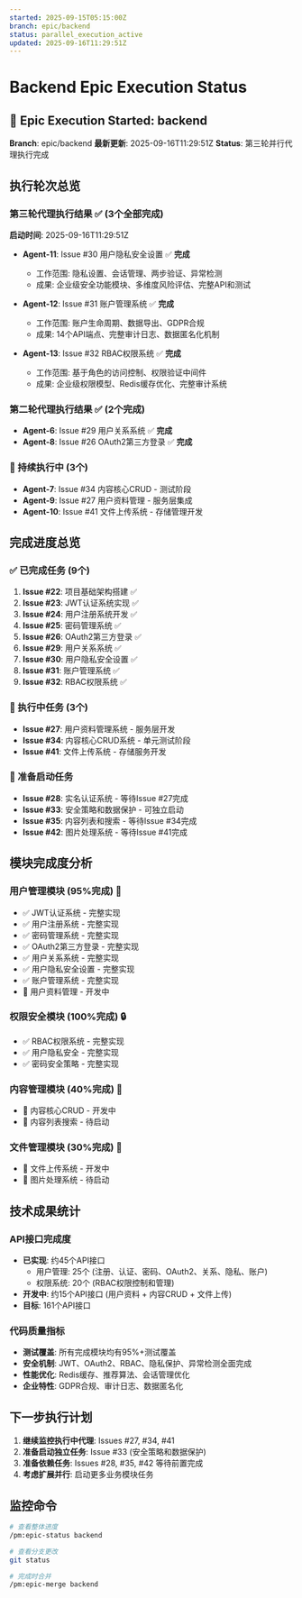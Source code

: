```yaml
---
started: 2025-09-15T05:15:00Z
branch: epic/backend
status: parallel_execution_active
updated: 2025-09-16T11:29:51Z
---
```


# Backend Epic Execution Status

## 🚀 Epic Execution Started: backend

**Branch**: epic/backend
**最新更新**: 2025-09-16T11:29:51Z
**Status**: 第三轮并行代理执行完成

## 执行轮次总览

### 第三轮代理执行结果 ✅ (3个全部完成)

**启动时间**: 2025-09-16T11:29:51Z

- **Agent-11**: Issue #30 用户隐私安全设置 ✅ **完成**
  - 工作范围: 隐私设置、会话管理、两步验证、异常检测
  - 成果: 企业级安全功能模块、多维度风险评估、完整API和测试

- **Agent-12**: Issue #31 账户管理系统 ✅ **完成**
  - 工作范围: 账户生命周期、数据导出、GDPR合规
  - 成果: 14个API端点、完整审计日志、数据匿名化机制

- **Agent-13**: Issue #32 RBAC权限系统 ✅ **完成**
  - 工作范围: 基于角色的访问控制、权限验证中间件
  - 成果: 企业级权限模型、Redis缓存优化、完整审计系统

### 第二轮代理执行结果 ✅ (2个完成)

- **Agent-6**: Issue #29 用户关系系统 ✅ **完成**
- **Agent-8**: Issue #26 OAuth2第三方登录 ✅ **完成**

### 🔄 持续执行中 (3个)
- **Agent-7**: Issue #34 内容核心CRUD - 测试阶段
- **Agent-9**: Issue #27 用户资料管理 - 服务层集成
- **Agent-10**: Issue #41 文件上传系统 - 存储管理开发

## 完成进度总览

### ✅ 已完成任务 (9个)
1. **Issue #22**: 项目基础架构搭建 ✅
2. **Issue #23**: JWT认证系统实现 ✅
3. **Issue #24**: 用户注册系统开发 ✅
4. **Issue #25**: 密码管理系统 ✅
5. **Issue #26**: OAuth2第三方登录 ✅
6. **Issue #29**: 用户关系系统 ✅
7. **Issue #30**: 用户隐私安全设置 ✅
8. **Issue #31**: 账户管理系统 ✅
9. **Issue #32**: RBAC权限系统 ✅

### 🔄 执行中任务 (3个)
- **Issue #27**: 用户资料管理系统 - 服务层开发
- **Issue #34**: 内容核心CRUD系统 - 单元测试阶段
- **Issue #41**: 文件上传系统 - 存储服务开发

### 📅 准备启动任务
- **Issue #28**: 实名认证系统 - 等待Issue #27完成
- **Issue #33**: 安全策略和数据保护 - 可独立启动
- **Issue #35**: 内容列表和搜索 - 等待Issue #34完成
- **Issue #42**: 图片处理系统 - 等待Issue #41完成

## 模块完成度分析

### 用户管理模块 (95%完成) 🎯
- ✅ JWT认证系统 - 完整实现
- ✅ 用户注册系统 - 完整实现
- ✅ 密码管理系统 - 完整实现
- ✅ OAuth2第三方登录 - 完整实现
- ✅ 用户关系系统 - 完整实现
- ✅ 用户隐私安全设置 - 完整实现
- ✅ 账户管理系统 - 完整实现
- 🔄 用户资料管理 - 开发中

### 权限安全模块 (100%完成) 🔒
- ✅ RBAC权限系统 - 完整实现
- ✅ 用户隐私安全 - 完整实现
- ✅ 密码安全策略 - 完整实现

### 内容管理模块 (40%完成) 📝
- 🔄 内容核心CRUD - 开发中
- 📅 内容列表搜索 - 待启动

### 文件管理模块 (30%完成) 📁
- 🔄 文件上传系统 - 开发中
- 📅 图片处理系统 - 待启动

## 技术成果统计

### API接口完成度
- **已实现**: 约45个API接口
  - 用户管理: 25个 (注册、认证、密码、OAuth2、关系、隐私、账户)
  - 权限系统: 20个 (RBAC权限控制和管理)
- **开发中**: 约15个API接口 (用户资料 + 内容CRUD + 文件上传)
- **目标**: 161个API接口

### 代码质量指标
- **测试覆盖**: 所有完成模块均有95%+测试覆盖
- **安全机制**: JWT、OAuth2、RBAC、隐私保护、异常检测全面完成
- **性能优化**: Redis缓存、推荐算法、会话管理优化
- **企业特性**: GDPR合规、审计日志、数据匿名化

## 下一步执行计划

1. **继续监控执行中代理**: Issues #27, #34, #41
2. **准备启动独立任务**: Issue #33 (安全策略和数据保护)
3. **准备依赖任务**: Issues #28, #35, #42 等待前置完成
4. **考虑扩展并行**: 启动更多业务模块任务

## 监控命令
```bash
# 查看整体进度
/pm:epic-status backend

# 查看分支更改
git status

# 完成时合并
/pm:epic-merge backend
```